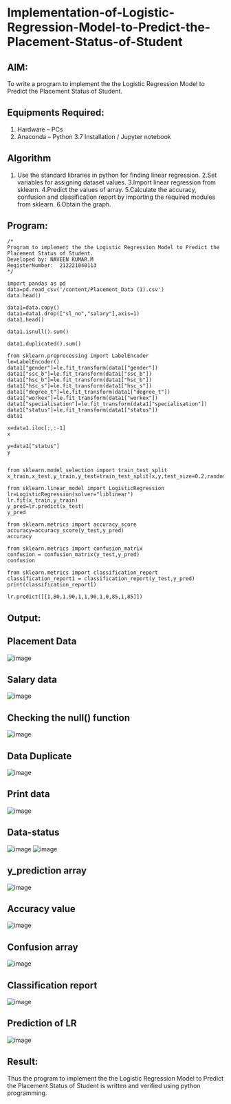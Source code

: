 # Implementation-of-Logistic-Regression-Model-to-Predict-the-Placement-Status-of-Student

## AIM:
To write a program to implement the the Logistic Regression Model to Predict the Placement Status of Student.

## Equipments Required:
1. Hardware – PCs
2. Anaconda – Python 3.7 Installation / Jupyter notebook

## Algorithm

1. Use the standard libraries in python for finding linear regression.
2.Set variables for assigning dataset values.
3.Import linear regression from sklearn.
4.Predict the values of array.
5.Calculate the accuracy, confusion and classification report by importing the required modules from sklearn.
6.Obtain the graph.

## Program:
```
/*
Program to implement the the Logistic Regression Model to Predict the Placement Status of Student.
Developed by: NAVEEN KUMAR.M
RegisterNumber:  212221040113
*/
```
```
import pandas as pd
data=pd.read_csv('/content/Placement_Data (1).csv')
data.head()

data1=data.copy()
data1=data1.drop(["sl_no","salary"],axis=1)
data1.head()

data1.isnull().sum()

data1.duplicated().sum()

from sklearn.preprocessing import LabelEncoder
le=LabelEncoder()
data1["gender"]=le.fit_transform(data1["gender"])
data1["ssc_b"]=le.fit_transform(data1["ssc_b"])
data1["hsc_b"]=le.fit_transform(data1["hsc_b"])
data1["hsc_s"]=le.fit_transform(data1["hsc_s"])
data1["degree_t"]=le.fit_transform(data1["degree_t"])
data1["workex"]=le.fit_transform(data1["workex"])
data1["specialisation"]=le.fit_transform(data1["specialisation"])
data1["status"]=le.fit_transform(data1["status"])
data1

x=data1.iloc[:,:-1]
x

y=data1["status"]
y


from sklearn.model_selection import train_test_split
x_train,x_test,y_train,y_test=train_test_split(x,y,test_size=0.2,random_state=0)

from sklearn.linear_model import LogisticRegression
lr=LogisticRegression(solver="liblinear")
lr.fit(x_train,y_train)
y_pred=lr.predict(x_test)
y_pred

from sklearn.metrics import accuracy_score
accuracy=accuracy_score(y_test,y_pred)
accuracy

from sklearn.metrics import confusion_matrix
confusion = confusion_matrix(y_test,y_pred)
confusion

from sklearn.metrics import classification_report
classification_report1 = classification_report(y_test,y_pred)
print(classification_report1)

lr.predict([[1,80,1,90,1,1,90,1,0,85,1,85]])
```
## Output:

## Placement Data
![image](https://github.com/NaveenKumar-008/Implementation-of-Logistic-Regression-Model-to-Predict-the-Placement-Status-of-Student/assets/128135244/dccae15f-09d0-4815-be99-431a1ed4af68)

## Salary data
![image](https://github.com/NaveenKumar-008/Implementation-of-Logistic-Regression-Model-to-Predict-the-Placement-Status-of-Student/assets/128135244/bc2bfd7f-7684-4b3d-aa2b-cca3e6e7ae61)

## Checking the null() function
![image](https://github.com/NaveenKumar-008/Implementation-of-Logistic-Regression-Model-to-Predict-the-Placement-Status-of-Student/assets/128135244/b90a9287-7cb3-4d81-acc1-5648de99a090)

## Data Duplicate
![image](https://github.com/NaveenKumar-008/Implementation-of-Logistic-Regression-Model-to-Predict-the-Placement-Status-of-Student/assets/128135244/a99c7d7c-8ca2-4cbf-94e3-82d57bb17bab)

## Print data
![image](https://github.com/NaveenKumar-008/Implementation-of-Logistic-Regression-Model-to-Predict-the-Placement-Status-of-Student/assets/128135244/a716d1fe-4c14-4268-89e9-95f125bca031)

## Data-status
![image](https://github.com/NaveenKumar-008/Implementation-of-Logistic-Regression-Model-to-Predict-the-Placement-Status-of-Student/assets/128135244/5bb8be21-f74d-4925-a298-45c34c725dc7)
![image](https://github.com/NaveenKumar-008/Implementation-of-Logistic-Regression-Model-to-Predict-the-Placement-Status-of-Student/assets/128135244/feea8578-9e5c-4cc5-9596-a67efe537ded)

## y_prediction array
![image](https://github.com/NaveenKumar-008/Implementation-of-Logistic-Regression-Model-to-Predict-the-Placement-Status-of-Student/assets/128135244/a3fd98bc-5df4-45a7-b1c6-595417f124f9)

## Accuracy value
![image](https://github.com/NaveenKumar-008/Implementation-of-Logistic-Regression-Model-to-Predict-the-Placement-Status-of-Student/assets/128135244/fdd16af9-6c92-45ac-86da-52653d7bc2b8)

## Confusion array
![image](https://github.com/NaveenKumar-008/Implementation-of-Logistic-Regression-Model-to-Predict-the-Placement-Status-of-Student/assets/128135244/d2e08171-202c-42af-93fa-45406b84a74a)

## Classification report
![image](https://github.com/NaveenKumar-008/Implementation-of-Logistic-Regression-Model-to-Predict-the-Placement-Status-of-Student/assets/128135244/08350f7d-4db6-4b54-9165-302f6061a614)

## Prediction of LR
![image](https://github.com/NaveenKumar-008/Implementation-of-Logistic-Regression-Model-to-Predict-the-Placement-Status-of-Student/assets/128135244/ec762823-1fef-42dc-9380-0fedce82324d)

## Result:
Thus the program to implement the the Logistic Regression Model to Predict the Placement Status of Student is written and verified using python programming.
